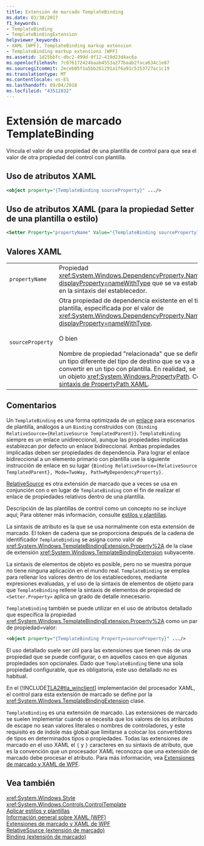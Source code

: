 ```yaml
---
title: Extensión de marcado TemplateBinding
ms.date: 03/30/2017
f1_keywords:
- TemplateBinding
- TemplateBindingExtension
helpviewer_keywords:
- XAML [WPF], TemplateBinding markup extension
- TemplateBinding markup extensions [WPF]
ms.assetid: 1d25bbfc-dbc2-499d-9f12-419d23d4ac6a
ms.openlocfilehash: 7c076172424baab4553a277baab2faca634c1e87
ms.sourcegitcommit: 2eceb05f1a5bb261291a1f6a91c5153727ac1c19
ms.translationtype: MT
ms.contentlocale: es-ES
ms.lasthandoff: 09/04/2018
ms.locfileid: "43512832"
---
```

# <a name="templatebinding-markup-extension"></a>Extensión de marcado TemplateBinding
Vincula el valor de una propiedad de una plantilla de control para que sea el valor de otra propiedad del control con plantilla.  
  
## <a name="xaml-attribute-usage"></a>Uso de atributos XAML  
  
```xml  
<object property="{TemplateBinding sourceProperty}" .../>  
```  
  
## <a name="xaml-attribute-usage-for-setter-property-in-template-or-style"></a>Uso de atributos XAML (para la propiedad Setter de una plantilla o estilo)  
  
```xml  
<Setter Property="propertyName" Value="{TemplateBinding sourceProperty}" .../>  
```  
  
## <a name="xaml-values"></a>Valores XAML  
  
|||  
|-|-|  
|`propertyName`|Propiedad <xref:System.Windows.DependencyProperty.Name%2A?displayProperty=nameWithType> que se va establecer en la sintaxis del establecedor.|  
|`sourceProperty`|Otra propiedad de dependencia existente en el tipo con plantilla, especificada por el valor de <xref:System.Windows.DependencyProperty.Name%2A?displayProperty=nameWithType>.<br /><br /> O bien<br /><br /> Nombre de propiedad "relacionada" que se define por un tipo diferente del tipo de destino que se va a convertir en un tipo con plantilla. En realidad, se trata de un objeto <xref:System.Windows.PropertyPath>. Consulte [sintaxis de PropertyPath XAML](../../../../docs/framework/wpf/advanced/propertypath-xaml-syntax.md).|  
  
## <a name="remarks"></a>Comentarios  
 Un `TemplateBinding` es una forma optimizada de un [enlace](../../../../docs/framework/wpf/advanced/binding-markup-extension.md) para escenarios de plantilla, análogos a un `Binding` construidos con `{Binding RelativeSource={RelativeSource TemplatedParent}}`. `TemplateBinding` siempre es un enlace unidireccional, aunque las propiedades implicadas establezcan por defecto un enlace bidireccional. Ambas propiedades implicadas deben ser propiedades de dependencia. Para lograr el enlace bidireccional a un elemento primario con plantilla use la siguiente instrucción de enlace en su lugar `{Binding RelativeSource={RelativeSource TemplatedParent}, Mode=TwoWay, Path=MyDependencyProperty}`. 
  
 [RelativeSource](../../../../docs/framework/wpf/advanced/relativesource-markupextension.md) es otra extensión de marcado que a veces se usa en conjunción con o en lugar de `TemplateBinding` con el fin de realizar el enlace de propiedades relativos dentro de una plantilla.  
  
 Descripción de las plantillas de control como un concepto no se incluye aquí; Para obtener más información, consulte [estilos y plantillas](../../../../docs/framework/wpf/controls/control-styles-and-templates.md).  
  
 La sintaxis de atributo es la que se usa normalmente con esta extensión de marcado. El token de cadena que se proporciona después de la cadena de identificador `TemplateBinding` se asigna como valor de <xref:System.Windows.TemplateBindingExtension.Property%2A> de la clase de extensión <xref:System.Windows.TemplateBindingExtension> subyacente.  
  
 La sintaxis de elementos de objeto es posible, pero no se muestra porque no tiene ninguna aplicación en el mundo real. `TemplateBinding` se emplea para rellenar los valores dentro de los establecedores, mediante expresiones evaluadas, y el uso de la sintaxis de elementos de objeto para que `TemplateBinding` rellene la sintaxis de elementos de propiedad de `<Setter.Property>` aplica un grado de detalle innecesario.  
  
 `TemplateBinding` también se puede utilizar en el uso de atributos detallado que especifica la propiedad <xref:System.Windows.TemplateBindingExtension.Property%2A> como un par de propiedad=valor:  
  
```xml  
<object property="{TemplateBinding Property=sourceProperty}" .../>  
```  
  
 El uso detallado suele ser útil para las extensiones que tienen más de una propiedad que se puede configurar, o en aquellos casos en que algunas propiedades son opcionales. Dado que `TemplateBinding` tiene una sola propiedad configurable, que es obligatoria, este uso detallado no es habitual.  
  
 En el [!INCLUDE[TLA2#tla_winclient](../../../../includes/tla2sharptla-winclient-md.md)] implementación del procesador XAML, el control para esta extensión de marcado se define por la <xref:System.Windows.TemplateBindingExtension> clase.  
  
 `TemplateBinding` es una extensión de marcado. Las extensiones de marcado se suelen implementar cuando se necesita que los valores de los atributos de escape no sean valores literales o nombres de controladores, y este requisito es de índole más global que limitarse a colocar los convertidores de tipos en determinados tipos o propiedades. Todas las extensiones de marcado en el uso XAML el `{` y `}` caracteres en su sintaxis de atributo, que es la convención que un procesador XAML reconozca que una extensión de marcado debe procesar el atributo. Para más información, vea [Extensiones de marcado y XAML de WPF](../../../../docs/framework/wpf/advanced/markup-extensions-and-wpf-xaml.md).  
  
## <a name="see-also"></a>Vea también  
 <xref:System.Windows.Style>  
 <xref:System.Windows.Controls.ControlTemplate>  
 [Aplicar estilos y plantillas](../../../../docs/framework/wpf/controls/styling-and-templating.md)  
 [Información general sobre XAML (WPF)](../../../../docs/framework/wpf/advanced/xaml-overview-wpf.md)  
 [Extensiones de marcado y XAML de WPF](../../../../docs/framework/wpf/advanced/markup-extensions-and-wpf-xaml.md)  
 [RelativeSource (extensión de marcado)](../../../../docs/framework/wpf/advanced/relativesource-markupextension.md)  
 [Binding (extensión de marcado)](../../../../docs/framework/wpf/advanced/binding-markup-extension.md)
